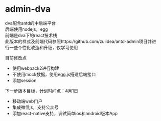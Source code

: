 # admin-dva
dva配合antd的中后端平台<br/>
后端使用nodejs，egg<br/>
前端是dva下的react技术栈<br/>
此版本的样式及前端代码参照https://github.com/zuiidea/antd-admin项目并进行一些个性化改造和升级，仅学习使用
<p>目前修改点</p>
<ul>
<li>使用webpack2进行构建</li>
<li>不使用mock数据，使用egg.js搭建后端接口</li>
<li>添加session</li>
</ul>
<p>下一步版本目标，计划时间点：4月1日</p>
<ul>
<li>移动端web门户</li>
<li>集成微信js，支持公众号</li>
<li>添加react-native支持，调试简单ios和android版本App</li>
</ul>

